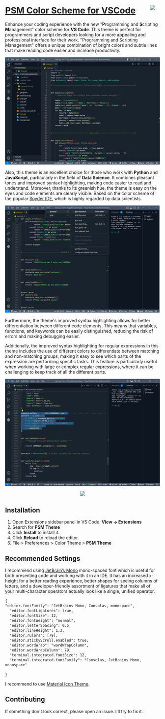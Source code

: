 # [PSM Color Scheme for VSCode](https://github.com/sergiokapone/psm-theme) <img align="right" width="32px" src="https://cdn.jsdelivr.net/gh/devicons/devicon/icons/vscode/vscode-original.svg"/>

Enhance your coding experience with the new "**P**rogramming and **S**cripting **M**anagement" color scheme for **VS Code**. This theme is perfect for programmers and script developers looking for a more appealing and professional interface for their work. "Programming and Scripting Management" offers a unique combination of bright colors and subtle lines that make reading code easier and increase productivity.

![Preview](https://raw.githubusercontent.com/sergiokapone/psm-theme/master/images/screenshot1.png)

Also, this theme is an excellent choice for those who work with **Python** and **JavaScript**, particularly in the field of **Data Science**. It combines pleasant tones and improved syntax highlighting, making code easier to read and understand. Moreover, thanks to its greenish hue, the theme is easy on the eyes and code elements are clearly visible. Based on the color scheme of the popular [Spyder IDE](https://www.spyder-ide.org/), which is highly regarded by data scientists.

![Preview](https://raw.githubusercontent.com/sergiokapone/psm-theme/master/images/screenshot2.png)

Furthermore, the theme's improved syntax highlighting allows for better differentiation between different code elements. This means that variables, functions, and keywords can be easily distinguished, reducing the risk of errors and making debugging easier.

Additionally, the improved syntax highlighting for regular expressions in this theme includes the use of different colors to differentiate between matching and non-matching groups, making it easy to see which parts of the expression are performing specific tasks. This feature is particularly useful when working with large or complex regular expressions, where it can be challenging to keep track of all the different parts.

![Preview](https://raw.githubusercontent.com/sergiokapone/psm-theme/master/images/screenshot3.png)

<div align="center">
  <a href="https://marketplace.visualstudio.com/items?itemName=Sergiy.psm-theme" align="center">
    <img src="https://img.shields.io/badge/preview%20in-vscode.dev-blue">
  </a>
</div>

## Installation

1. Open Extensions sidebar panel in VS Code. **View → Extensions**
2. Search for **PSM Theme**
3. Click **Install** to install it.
4. Click **Reload** to reload the editor.
5. File > Preferences > Color Theme > **PSM Theme**

## Recommended Settings

I recommend using [JetBrain’s Mono](https://www.jetbrains.com/lp/mono/) mono-spaced font which is useful for both presenting code and working with it in an IDE. It has an increased x-height for a better reading experience, better shapes for seeing columns of letters, and a developer-friendly assortment of ligatures that make all of your multi-character operators actually look like a single, unified operator.

```
{
"editor.fontFamily": "JetBrains Mono, Consolas, monospace",
  "editor.fontLigatures": true,
  "editor.fontSize": 12,
  "editor.fontWeight": "normal",
  "editor.letterSpacing": 0.5,
  "editor.lineHeight": 1.3,
  "editor.rulers": [79],
  "editor.stickyScroll.enabled": true,
  "editor.wordWrap": "wordWrapColumn",
  "editor.wordWrapColumn": 79,
  "terminal.integrated.fontSize": 12,
  "terminal.integrated.fontFamily": "Consolas, JetBrains Mono, monospace"

}
```

I recommend to use [Material Icon Theme](https://marketplace.visualstudio.com/items?itemName=PKief.material-icon-theme).

## Contributing

If something don't look correct, please open an issue. I'll try to fix it.

